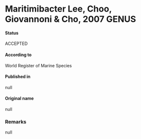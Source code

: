 Maritimibacter Lee, Choo, Giovannoni & Cho, 2007 GENUS
=======

#### Status
ACCEPTED

#### According to
World Register of Marine Species

#### Published in
null

#### Original name
null

### Remarks
null